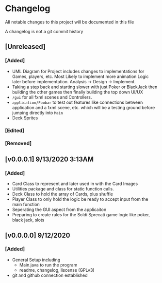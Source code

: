 # Changelog
All notable changes to this project will be documented in this file

A changelog is not a git commit history

## [Unreleased]
### [Added]
- UML Diagram for Project includes changes to implementations for 
Games, players, etc. Most Likely to implement more animation Logic
later before implementation. Analysis -> Design -> Implement.
- Taking a step back and starting slower with just Poker or BlackJack
then building the other games then finally building the top down UI/UX
- `/gui` for all fxml scenes and Controllers.
- `application/Foobar` to test out features like
connections between application and a fxml scene, etc. which will be
a testing ground before jumping directly into `Main`
- Deck Sprites

### [Edited]
### [Removed]

## [v0.0.0.1] 9/13/2020 3:13AM
### [Added]
- Card Class to represent and later used in with the Card Images
- Utilities package and class for static function calls.
- Deck Class to hold the array of Cards, plus shuffle
- Player Class to only hold the logic be ready to accept input from the main function
- Seperating the GUI aspect from the applicaiton
- Preparing to create rules for the Soldi Sprecati game logic like poker, black jack, slots

## [v0.0.0.0] 9/12/2020
### [Added]
- General Setup including
	- Main.java to run the program
	- readme, changelog, liscense (GPLv3)
- git and github connection established
